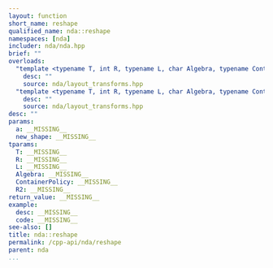 ```yaml
---
layout: function
short_name: reshape
qualified_name: nda::reshape
namespaces: [nda]
includer: nda/nda.hpp
brief: ""
overloads:
  "template <typename T, int R, typename L, char Algebra, typename ContainerPolicy, size_t R2> \n\nauto reshape(basic_array<T, R, L, Algebra, ContainerPolicy> && a, const std::array<long, R2> & new_shape)":
    desc: ""
    source: nda/layout_transforms.hpp
  "template <typename T, int R, typename L, char Algebra, typename ContainerPolicy, size_t R2> \n\nauto reshape(basic_array<T, R, L, Algebra, ContainerPolicy> && a, const std::array<int, R2> & new_shape)":
    desc: ""
    source: nda/layout_transforms.hpp
desc: ""
params:
  a: __MISSING__
  new_shape: __MISSING__
tparams:
  T: __MISSING__
  R: __MISSING__
  L: __MISSING__
  Algebra: __MISSING__
  ContainerPolicy: __MISSING__
  R2: __MISSING__
return_value: __MISSING__
example:
  desc: __MISSING__
  code: __MISSING__
see-also: []
title: nda::reshape
permalink: /cpp-api/nda/reshape
parent: nda
...
```



